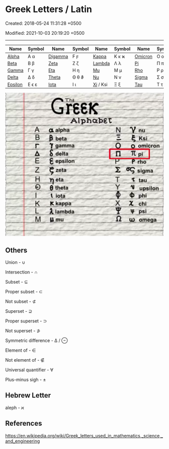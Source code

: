 # Greek Letters / Latin

Created: 2018-05-24 11:31:28 +0500

Modified: 2021-10-03 20:19:20 +0500

---

| **Name**                                                                                                                    | **Symbol** | **Name**                                                                                                                    | **Symbol** | **Name**                                                                                                                  | **Symbol** | **Name**                                                                                                                    | **Symbol** | **Name**                                                                                                                    | **Symbol** |
|--------|-------|---------|-------|--------|-------|--------|-------|-------|-------|
| [Alpha](https://en.wikipedia.org/wiki/Greek_letters_used_in_mathematics,_science,_and_engineering#%CE%91%CE%B1_(alpha))     | Α α        | [Digamma](https://en.wikipedia.org/wiki/Greek_letters_used_in_mathematics,_science,_and_engineering#%CF%9C%CF%9D_(digamma)) | Ϝ ϝ        | [Kappa](https://en.wikipedia.org/wiki/Greek_letters_used_in_mathematics,_science,_and_engineering#%CE%9A%CE%BA_(kappa))   | Κ κ ϰ      | [Omicron](https://en.wikipedia.org/wiki/Greek_letters_used_in_mathematics,_science,_and_engineering#%CE%9F%CE%BF_(omicron)) | Ο ο        | [Upsilon](https://en.wikipedia.org/wiki/Greek_letters_used_in_mathematics,_science,_and_engineering#%CE%A5%CF%85_(upsilon)) | Υ υ        |
| [Beta](https://en.wikipedia.org/wiki/Greek_letters_used_in_mathematics,_science,_and_engineering#%CE%92%CE%B2_(beta))       | Β β        | [Zeta](https://en.wikipedia.org/wiki/Greek_letters_used_in_mathematics,_science,_and_engineering#%CE%96%CE%B6_(zeta))       | Ζ ζ        | [Lambda](https://en.wikipedia.org/wiki/Greek_letters_used_in_mathematics,_science,_and_engineering#%CE%9B%CE%BB_(lambda)) | Λ λ        | [Pi](https://en.wikipedia.org/wiki/Greek_letters_used_in_mathematics,_science,_and_engineering#%CE%A0%CF%80_(pi))           | Π π ϖ      | [Phi](https://en.wikipedia.org/wiki/Greek_letters_used_in_mathematics,_science,_and_engineering#%CE%A6%CF%86_(phi))         | Φ ϕ φ      |
| [Gamma](https://en.wikipedia.org/wiki/Greek_letters_used_in_mathematics,_science,_and_engineering#%CE%93%CE%B3_(gamma))     | Γ γ        | [Eta](https://en.wikipedia.org/wiki/Greek_letters_used_in_mathematics,_science,_and_engineering#%CE%97%CE%B7_(eta))         | Η η        | [Mu](https://en.wikipedia.org/wiki/Greek_letters_used_in_mathematics,_science,_and_engineering#%CE%9C%CE%BC_(mu))         | Μ μ        | [Rho](https://en.wikipedia.org/wiki/Greek_letters_used_in_mathematics,_science,_and_engineering#%CE%A1%CF%81_(rho))         | Ρ ρ ϱ      | [Chi](https://en.wikipedia.org/wiki/Greek_letters_used_in_mathematics,_science,_and_engineering#%CE%A7%CF%87_(chi))         | Χ χ        |
| [Delta](https://en.wikipedia.org/wiki/Greek_letters_used_in_mathematics,_science,_and_engineering#%CE%94%CE%B4_(delta))     | Δ δ        | [Theta](https://en.wikipedia.org/wiki/Greek_letters_used_in_mathematics,_science,_and_engineering#%CE%98%CE%B8_(theta))     | Θ θ ϑ      | [Nu](https://en.wikipedia.org/wiki/Greek_letters_used_in_mathematics,_science,_and_engineering#%CE%9D%CE%BD_(nu))         | Ν ν        | [Sigma](https://en.wikipedia.org/wiki/Greek_letters_used_in_mathematics,_science,_and_engineering#%CE%A3%CF%83_(sigma))     | Σ σ ς      | [Psi](https://en.wikipedia.org/wiki/Greek_letters_used_in_mathematics,_science,_and_engineering#%CE%A8%CF%88_(psi))         | Ψ ψ        |
| [Epsilon](https://en.wikipedia.org/wiki/Greek_letters_used_in_mathematics,_science,_and_engineering#%CE%95%CE%B5_(epsilon)) | Ε ϵ ε      | [Iota](https://en.wikipedia.org/wiki/Greek_letters_used_in_mathematics,_science,_and_engineering#%CE%99%CE%B9_(iota))       | Ι ι        | [Xi](https://en.wikipedia.org/wiki/Greek_letters_used_in_mathematics,_science,_and_engineering#%CE%9E%CE%BE_(xi)) / Ksi   | Ξ ξ        | [Tau](https://en.wikipedia.org/wiki/Greek_letters_used_in_mathematics,_science,_and_engineering#%CE%A4%CF%84_(tau))         | Τ τ        | [Omega](https://en.wikipedia.org/wiki/Greek_letters_used_in_mathematics,_science,_and_engineering#%CE%A9%CF%89_(omega))     | Ω ω        |
![image](media/Greek-Letters-Latin-image1.png)

## Others

Union - ∪

Intersection - **∩**

Subset - ⊆

Proper subset - ⊂

Not subset - ⊄

Superset - ⊇

Proper superset - ⊃

Not superset - ⊅

Symmetric difference - ∆ / ⊖

Element of - ∈

Not element of - ∉

Universal quantifier - ∀

Plus-minus sigh - ±

## Hebrew Letter

aleph - א

## References

<https://en.wikipedia.org/wiki/Greek_letters_used_in_mathematics,_science,_and_engineering>

